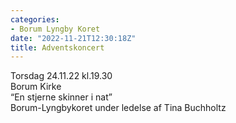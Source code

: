 ```yaml
---
categories:
- Borum Lyngby Koret
date: "2022-11-21T12:30:18Z"
title: Adventskoncert
---
```


Torsdag 24.11.22 kl.19.30  
Borum Kirke  
“En stjerne skinner i nat”  
Borum-Lyngbykoret under ledelse af Tina Buchholtz